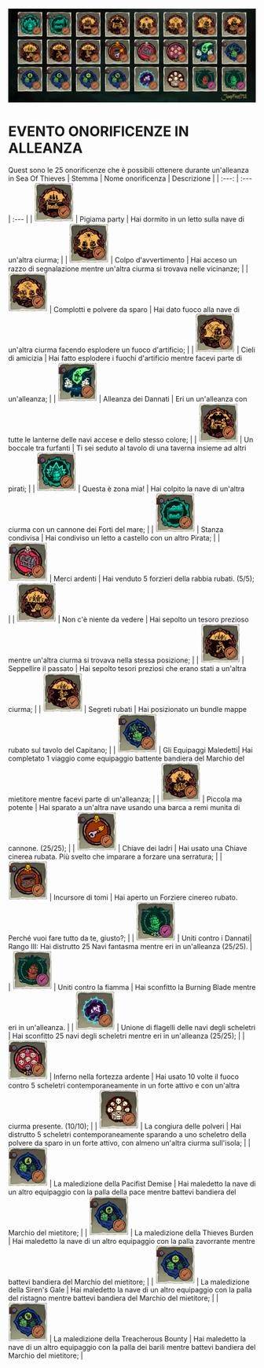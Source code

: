 <!-- Revisione: 1.1; Modificato da: Giampiero; Ultima modifica:2024/03/20 -->
![Splash_Screen_Evento_Onorificenze_in_Alleanza](https://github.com/GLWine/Eventi-in-alleanza/blob/main/Eventi%20Onorificenze/Assets/Evento_Onorificenze_in_Alleanza_21-9_ca_crop.png?raw=true)
<!-- Non copiare il messazzio sopra nel messaggi Discord,utile solo per comodità visiva -->
# EVENTO ONORIFICENZE IN ALLEANZA
Quest sono le 25 onorificenze che è possibili ottenere durante un'alleanza in Sea Of Thieves
| Stemma | Nome onorificenza | Descrizione |
| :---: | :--- | :--- |
| <img alt="Pigiama_party.png" src="/Eventi%20Onorificenze/Assets/Icone%20Onorificenze/Pigiama_party.png" style="width: 80px;"> | Pigiama party | Hai dormito in un letto sulla nave di un'altra ciurma; |
| <img alt="Colpo_d'avvertimento.png" src="/Eventi%20Onorificenze/Assets/Icone%20Onorificenze/Colpo_d'avvertimento.png" style="width: 80px;"> | Colpo d'avvertimento | Hai acceso un razzo di segnalazione mentre un'altra ciurma si trovava nelle vicinanze; |
| <img alt="Complotti_e_polvere_da_sparo.png" src="/Eventi%20Onorificenze/Assets/Icone%20Onorificenze/Complotti_e_polvere_da_sparo.png" style="width: 80px;"> | Complotti e polvere da sparo | Hai dato fuoco alla nave di un'altra ciurma facendo esplodere un fuoco d'artificio; |
| <img alt="Cieli_di_amicizia.png" src="/Eventi%20Onorificenze/Assets/Icone%20Onorificenze/Cieli_di_amicizia.png" style="width: 80px;"> | Cieli di amicizia | Hai fatto esplodere i fuochi d'artificio mentre facevi parte di un'alleanza; |
| <img alt="Alleanza_dei_Dannati.png" src="/Eventi%20Onorificenze/Assets/Icone%20Onorificenze/Alleanza_dei_Dannati.png" style="width: 80px;"> | Alleanza dei Dannati | Eri un un'alleanza con tutte le lanterne delle navi accese e dello stesso colore; |
| <img alt="Un_boccale_tra_furfanti.png" src="/Eventi%20Onorificenze/Assets/Icone%20Onorificenze/Un_boccale_tra_furfanti.png" style="width: 80px;"> | Un boccale tra furfanti | Ti sei seduto al tavolo di una taverna insieme ad altri pirati; |
| <img alt="Questa_e'_zona_mia!.png" src="/Eventi%20Onorificenze/Assets/Icone%20Onorificenze/Questa_e'_zona_mia!.png" style="width: 80px;"> | Questa è zona mia! | Hai colpito la nave di un'altra ciurma con un cannone dei Forti del mare; |
| <img alt="Stanza_condivisa.png" src="/Eventi%20Onorificenze/Assets/Icone%20Onorificenze/Stanza_condivisa.png" style="width: 80px;"> | Stanza condivisa | Hai condiviso un letto a castello con un altro Pirata; |
| <img alt="Merci_ardenti.png" src="/Eventi%20Onorificenze/Assets/Icone%20Onorificenze/Merci_ardenti.png" style="width: 80px;"> | Merci ardenti | Hai venduto 5 forzieri della rabbia rubati. (5/5); |
| <img alt="Non_c'e'_niente_da_vedere.png" src="/Eventi%20Onorificenze/Assets/Icone%20Onorificenze/Non_c'e'_niente_da_vedere.png" style="width: 80px"> | Non c'è niente da vedere | Hai sepolto un tesoro prezioso mentre un'altra ciurma si trovava nella stessa posizione; |
| <img alt="Seppellire_il_passato.png" src="/Eventi%20Onorificenze/Assets/Icone%20Onorificenze/Seppellire_il_passato.png" style="width: 80px;"> | Seppellire il passato | Hai sepolto tesori preziosi che erano stati a un'altra ciurma; |
| <img alt="Segreti_rubati.png" src="/Eventi%20Onorificenze/Assets/Icone%20Onorificenze/Segreti_rubati.png" style="width: 80px;"> | Segreti rubati | Hai posizionato un bundle mappe rubato sul tavolo del Capitano; |
| <img alt="Gli_Equipaggi_Maledetti.png" src="/Eventi%20Onorificenze/Assets/Icone%20Onorificenze/Gli_Equipaggi_Maledetti.png" style="width: 80px;"> | Gli Equipaggi Maledetti|  Hai completato 1 viaggio come equipaggio battente bandiera del Marchio del mietitore mentre facevi parte di un'alleanza; |
| <img alt="Piccola_ma_potente.png" src="/Eventi%20Onorificenze/Assets/Icone%20Onorificenze/Piccola_ma_potente.png" style="width: 80px;"> | Piccola ma potente | Hai sparato a un'altra nave usando una barca a remi munita di cannone. (25/25); |
| <img alt="Chiave_dei_ladri.png" src="/Eventi%20Onorificenze/Assets/Icone%20Onorificenze/Chiave_dei_ladri.png" style="width: 80px;"> | Chiave dei ladri | Hai usato una Chiave cinerea rubata. Più svelto che imparare a forzare una serratura; |
| <img alt="Incursore_di_tomi.png" src="/Eventi%20Onorificenze/Assets/Icone%20Onorificenze/Incursore_di_tomi.png" style="width: 80px;"> | Incursore di tomi | Hai aperto un Forziere cinereo rubato. Perché vuoi fare tutto da te, giusto?; |
| <img alt="Uniti_contro_i_Dannati.png" src="/Eventi%20Onorificenze/Assets/Icone%20Onorificenze/Uniti_contro_i_Dannati.png" style="width: 80px;"> | Uniti contro i Dannati| Rango III: Hai distrutto 25 Navi fantasma mentre eri in un'alleanza (25/25). |
| <img alt="Uniti_contro_la_fiamma.png" src="/Eventi%20Onorificenze/Assets/Icone%20Onorificenze/Uniti_contro_la_fiamma.png" style="width: 80px;"> | Uniti contro la fiamma | Hai sconfitto la Burning Blade mentre eri in un'alleanza. |
| <img alt="Unione_di_flagelli_delle_navi_degli_scheletri.png" src="/Eventi%20Onorificenze/Assets/Icone%20Onorificenze/Unione_di_flagelli_delle_navi_degli_scheletri.png" style="width: 80px;"> | Unione di flagelli delle navi degli scheletri | Hai sconfitto 25 navi degli scheletri mentre eri in un'alleanza (25/25); |
| <img alt="Inferno_nella_fortezza_ardente.png" src="/Eventi%20Onorificenze/Assets/Icone%20Onorificenze/Inferno_nella_fortezza_ardente.png" style="width: 80px;"> | Inferno nella fortezza ardente | Hai usato 10 volte il fuoco contro 5 scheletri contemporaneamente in un forte attivo e con un'altra ciurma presente. (10/10); |
| <img alt="La_congiura_delle_polveri.png" src="/Eventi%20Onorificenze/Assets/Icone%20Onorificenze/La_congiura_delle_polveri.png" style="width: 80px;"> | La congiura delle polveri | Hai distrutto 5 scheletri contemporaneamente sparando a uno scheletro della polvere da sparo in un forte attivo, con almeno un'altra ciurma sull'isola; | 
 | <img alt="La_maledizione_della_Pacifist_Demise.png" src="/Eventi%20Onorificenze/Assets/Icone%20Onorificenze/La_maledizione_della_Pacifist_Demise.png" style="width: 80px;"> | La maledizione della Pacifist Demise | Hai maledetto la nave di un altro equipaggio con la palla della pace mentre battevi bandiera del Marchio del mietitore; |
 | <img alt="La_maledizione_della_Thieves_Burden.png" src="/Eventi%20Onorificenze/Assets/Icone%20Onorificenze/La_maledizione_della_Thieves_Burden.png" style="width: 80px;"> | La maledizione della Thieves Burden | Hai maledetto la nave di un altro equipaggio con la palla zavorrante mentre battevi bandiera del Marchio del mietitore; |
| <img alt="La_maledizione_della_Siren's_Gale.png" src="/Eventi%20Onorificenze/Assets/Icone%20Onorificenze/La_maledizione_della_Siren's_Gale.png" style="width: 80px;"> | La maledizione della Siren's Gale | Hai maledetto la nave di un altro equipaggio con la palla del ristagno mentre battevi bandiera del Marchio del mietitore; |
| <img alt="La_maledizione_della_Treacherous_Bounty.png" src="/Eventi%20Onorificenze/Assets/Icone%20Onorificenze/La_maledizione_della_Treacherous_Bounty.png" style="width: 80px;"> | La maledizione della Treacherous Bounty | Hai maledetto la nave di un altro equipaggio con la palla dei barili mentre battevi bandiera del Marchio del mietitore; |
